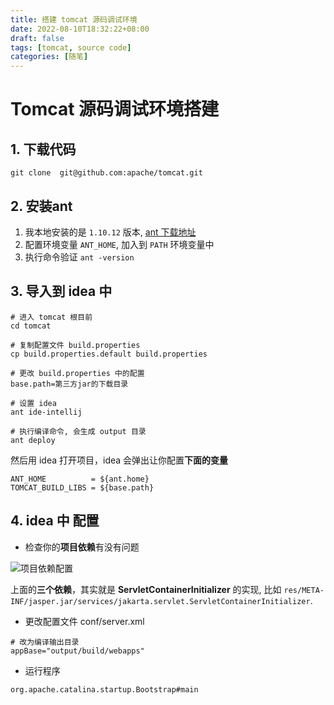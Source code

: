 ```yaml
---
title: 搭建 tomcat 源码调试环境
date: 2022-08-10T18:32:22+08:00
draft: false
tags: [tomcat, source code]
categories: [随笔]
---
```


# Tomcat 源码调试环境搭建

## 1. 下载代码

```shell
git clone  git@github.com:apache/tomcat.git
```

## 2. 安装ant

1. 我本地安装的是 `1.10.12` 版本, [ant 下载地址](https://ant.apache.org/bindownload.cgi)
2. 配置环境变量 `ANT_HOME`, 加入到 `PATH` 环境变量中
3. 执行命令验证 `ant -version`

## 3. 导入到 idea 中

```shell
# 进入 tomcat 根目前
cd tomcat 

# 复制配置文件 build.properties
cp build.properties.default build.properties

# 更改 build.properties 中的配置
base.path=第三方jar的下载目录

# 设置 idea
ant ide-intellij

# 执行编译命令, 会生成 output 目录
ant deploy
```

然后用 idea 打开项目，idea 会弹出让你配置**下面的变量**

```shell
ANT_HOME          = ${ant.home}
TOMCAT_BUILD_LIBS = ${base.path}
```

## 4. idea 中 配置

* 检查你的**项目依赖**有没有问题


![项目依赖配置](http://notes.ooooo-youwillsee.com/static/images/tomcat-source-code-env-dependencies.png "项目依赖配置")

上面的**三个依赖**，其实就是 **ServletContainerInitializer** 的实现, 比如 `res/META-INF/jasper.jar/services/jakarta.servlet.ServletContainerInitializer`.

* 更改配置文件 conf/server.xml

```shell
# 改为编译输出目录
appBase="output/build/webapps"
```

* 运行程序 

`org.apache.catalina.startup.Bootstrap#main`